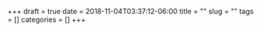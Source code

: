 +++ 
draft = true
date = 2018-11-04T03:37:12-06:00
title = ""
slug = "" 
tags = []
categories = []
+++
